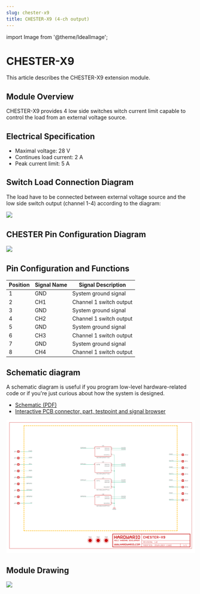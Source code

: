 ```yaml
---
slug: chester-x9
title: CHESTER-X9 (4-ch output)
---
```

import Image from '@theme/IdealImage';

# CHESTER-X9

This article describes the CHESTER-X9 extension module.

## Module Overview

CHESTER-X9 provides 4 low side switches witch current limit capable to control the load from an external voltage source.

## Electrical Specification

* Maximal voltage: 28 V
* Continues load current: 2 A
* Peak current limit: 5 A

## Switch Load Connection Diagram

The load have to be connected between external voltage source and the low side switch output (channel 1-4) according to the diagram:

![](sc-chester-x9.png)

## CHESTER Pin Configuration Diagram

![](tb-chester-x9.png)

## Pin Configuration and Functions

| Position | Signal Name | Signal Description      |
| -------- | ----------- | ----------------------- |
| 1        | GND         | System ground signal    |
| 2        | CH1         | Channel 1 switch output |
| 3        | GND         | System ground signal    |
| 4        | CH2         | Channel 1 switch output |
| 5        | GND         | System ground signal    |
| 6        | CH3         | Channel 1 switch output |
| 7        | GND         | System ground signal    |
| 8        | CH4         | Channel 1 switch output |

## Schematic diagram

A schematic diagram is useful if you program low-level hardware-related code or if you're just curious about how the system is designed.

- [Schematic (PDF)](schematics/hio-chester-x9-r1.0.pdf)
- [Interactive PCB connector, part, testpoint and signal browser](pathname:///download/ibom/hio-chester-x9-r1.0.html)

![](schematics/hio-chester-x9-r1.0-1.png)

## Module Drawing

![](pc-chester-x9.png)
